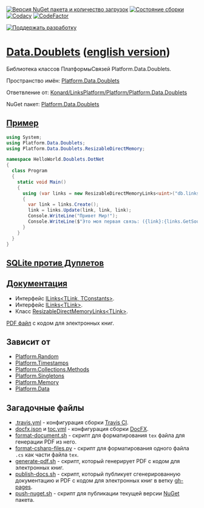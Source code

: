 [![Версия NuGet пакета и количество загрузок](https://buildstats.info/nuget/Platform.Data.Doublets)](https://www.nuget.org/packages/Platform.Data.Doublets)
[![Состояние сборки](https://travis-ci.com/linksplatform/Data.Doublets.svg?branch=master)](https://travis-ci.com/linksplatform/Data.Doublets)
[![Codacy](https://api.codacy.com/project/badge/Grade/83c66adb68f44a018c795bc7dc7d6f49)](https://app.codacy.com/app/drakonard/Data.Doublets?utm_source=github.com&utm_medium=referral&utm_content=linksplatform/Data.Doublets&utm_campaign=Badge_Grade_Dashboard)
[![CodeFactor](https://www.codefactor.io/repository/github/linksplatform/data.doublets/badge/master)](https://www.codefactor.io/repository/github/linksplatform/data.doublets/overview/master)

[![Поддержать разработку](https://img.shields.io/endpoint.svg?url=https%3A%2F%2Fshieldsio-patreon.herokuapp.com%2Fkonard%2Fpledgesssss&style=for-the-badge "Поддержать разработку")](https://patreon.com/konard)

# [Data.Doublets](https://github.com/linksplatform/Data.Doublets) ([english version](README.md))
Библиотека классов ПлатформыСвязей Platform.Data.Doublets.

Пространство имён: [Platform.Data.Doublets](https://linksplatform.github.io/Data.Doublets/api/Platform.Data.Doublets.html)

Ответвление от: [Konard/LinksPlatform/Platform/Platform.Data.Doublets](https://github.com/Konard/LinksPlatform/tree/b0844d778ced60b22435e57342393031b26a2822/Platform/Platform.Data.Doublets)

NuGet пакет: [Platform.Data.Doublets](https://www.nuget.org/packages/Platform.Data.Doublets)

## [Пример](https://github.com/linksplatform/HelloWorld.Doublets.DotNet)
```C#
using System;
using Platform.Data.Doublets;
using Platform.Data.Doublets.ResizableDirectMemory;

namespace HelloWorld.Doublets.DotNet
{
  class Program
  {
    static void Main()
    {
      using (var links = new ResizableDirectMemoryLinks<uint>("db.links"))
      {
        var link = links.Create();
        link = links.Update(link, link, link);
        Console.WriteLine("Привет Мир!");
        Console.WriteLine($"Это моя первая связь: ({link}:{links.GetSource(link)}->{links.GetTarget(link)}).");
      }
    }
  }
}
```

## [SQLite против Дуплетов](https://github.com/linksplatform/Comparisons.SQLiteVSDoublets)

## [Документация](https://linksplatform.github.io/Data.Doublets)
*   Интерфейс [ILinks\<TLink, TConstants\>](https://linksplatform.github.io/Data/api/Platform.Data.ILinks-2.html).
*   Интерфейс [ILinks\<TLink\>](https://linksplatform.github.io/Data.Doublets/api/Platform.Data.Doublets.ILinks-1.html).
*   Класс [ResizableDirectMemoryLinks\<TLink\>](https://linksplatform.github.io/Data.Doublets/api/Platform.Data.Doublets.ResizableDirectMemory.ResizableDirectMemoryLinks-1.html).

[PDF файл](https://linksplatform.github.io/Data.Doublets/Platform.Data.Doublets.pdf) с кодом для электронных книг.

## Зависит от
*   [Platform.Random](https://github.com/linksplatform/Random)
*   [Platform.Timestamps](https://github.com/linksplatform/Timestamps)
*   [Platform.Collections.Methods](https://github.com/linksplatform/Collections.Methods)
*   [Platform.Singletons](https://github.com/linksplatform/Singletons)
*   [Platform.Memory](https://github.com/linksplatform/Memory)
*   [Platform.Data](https://github.com/linksplatform/Data)

## Загадочные файлы
*   [.travis.yml](https://github.com/linksplatform/Data.Doublets/blob/master/.travis.yml) - конфигурация сборки [Travis CI](https://travis-ci.com).
*   [docfx.json](https://github.com/linksplatform/Data.Doublets/blob/master/docfx.json) и [toc.yml](https://github.com/linksplatform/Data.Doublets/blob/master/toc.yml) - конфигурация сборки [DocFX](https://dotnet.github.io/docfx).
*   [format-document.sh](https://github.com/linksplatform/Data.Doublets/blob/master/format-document.sh) - скрипт для форматирования `tex` файла для генерации PDF из него.
*   [format-csharp-files.py](https://github.com/linksplatform/Data.Doublets/blob/master/format-csharp-files.py) - скрипт для форматирования одного файла `.cs` как части файла `tex`.
*   [generate-pdf.sh](https://github.com/linksplatform/Data.Doublets/blob/master/generate-pdf.sh) - скрипт, который генерирует PDF с кодом для электронных книг.
*   [publish-docs.sh](https://github.com/linksplatform/Data.Doublets/blob/master/publish-docs.sh) - скрипт, который публикует сгенерированную документацию и PDF с кодом для электронных книг в ветку [gh-pages](https://github.com/linksplatform/Data.Doublets/tree/gh-pages).
*   [push-nuget.sh](https://github.com/linksplatform/Data.Doublets/blob/master/push-nuget.sh) - скрипт для публикации текущей версии [NuGet](https://www.nuget.org) пакета.
